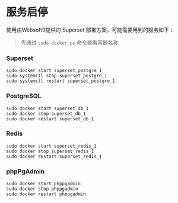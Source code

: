 # 服务启停

使用由Websoft9提供的 Superset 部署方案，可能需要用到的服务如下：

> 先通过 `sudo docker ps` 命令查看容器名称

### Superset

```shell
sudo docker start superset_postgre_1
sudo systemctl stop superset_postgre_1
sudo systemctl restart superset_postgre_1
```

### PostgreSQL

```shell
sudo docker start superset_db_1
sudo docker stop superset_db_1
sudo docker restart superset_db_1
```

### Redis

```shell
sudo docker start superset_redis_1
sudo docker stop superset_redis_1
sudo docker restart superset_redis_1
```

### phpPgAdmin

```shell
sudo docker start phppgadmin
sudo docker stop phppgadmin
sudo docker restart phppgadmin
```